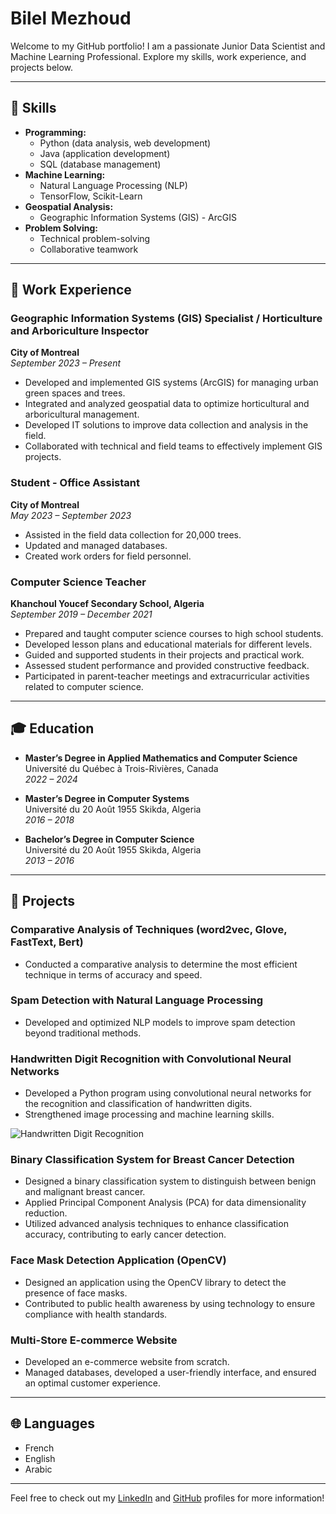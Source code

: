 # Bilel Mezhoud

Welcome to my GitHub portfolio! I am a passionate Junior Data Scientist and Machine Learning Professional. Explore my skills, work experience, and projects below.

---

## 🔧 Skills

- **Programming:**
  - Python (data analysis, web development)
  - Java (application development)
  - SQL (database management)
- **Machine Learning:**
  - Natural Language Processing (NLP)
  - TensorFlow, Scikit-Learn
- **Geospatial Analysis:**
  - Geographic Information Systems (GIS) - ArcGIS
- **Problem Solving:**
  - Technical problem-solving
  - Collaborative teamwork

---

## 💼 Work Experience

### Geographic Information Systems (GIS) Specialist / Horticulture and Arboriculture Inspector
**City of Montreal**  
*September 2023 – Present*
- Developed and implemented GIS systems (ArcGIS) for managing urban green spaces and trees.
- Integrated and analyzed geospatial data to optimize horticultural and arboricultural management.
- Developed IT solutions to improve data collection and analysis in the field.
- Collaborated with technical and field teams to effectively implement GIS projects.

### Student - Office Assistant
**City of Montreal**  
*May 2023 – September 2023*
- Assisted in the field data collection for 20,000 trees.
- Updated and managed databases.
- Created work orders for field personnel.

### Computer Science Teacher
**Khanchoul Youcef Secondary School, Algeria**  
*September 2019 – December 2021*
- Prepared and taught computer science courses to high school students.
- Developed lesson plans and educational materials for different levels.
- Guided and supported students in their projects and practical work.
- Assessed student performance and provided constructive feedback.
- Participated in parent-teacher meetings and extracurricular activities related to computer science.

---

## 🎓 Education

- **Master’s Degree in Applied Mathematics and Computer Science**  
  Université du Québec à Trois-Rivières, Canada  
  *2022 – 2024*

- **Master’s Degree in Computer Systems**  
  Université du 20 Août 1955 Skikda, Algeria  
  *2016 – 2018*

- **Bachelor’s Degree in Computer Science**  
  Université du 20 Août 1955 Skikda, Algeria  
  *2013 – 2016*

---

## 📂 Projects

### Comparative Analysis of Techniques (word2vec, Glove, FastText, Bert)
- Conducted a comparative analysis to determine the most efficient technique in terms of accuracy and speed.

### Spam Detection with Natural Language Processing
- Developed and optimized NLP models to improve spam detection beyond traditional methods.

### Handwritten Digit Recognition with Convolutional Neural Networks
- Developed a Python program using convolutional neural networks for the recognition and classification of handwritten digits.
- Strengthened image processing and machine learning skills.
  
![Handwritten Digit Recognition](https://via.placeholder.com/600x400)  <!-- Replace with your project image -->

### Binary Classification System for Breast Cancer Detection
- Designed a binary classification system to distinguish between benign and malignant breast cancer.
- Applied Principal Component Analysis (PCA) for data dimensionality reduction.
- Utilized advanced analysis techniques to enhance classification accuracy, contributing to early cancer detection.

### Face Mask Detection Application (OpenCV)
- Designed an application using the OpenCV library to detect the presence of face masks.
- Contributed to public health awareness by using technology to ensure compliance with health standards.

### Multi-Store E-commerce Website
- Developed an e-commerce website from scratch.
- Managed databases, developed a user-friendly interface, and ensured an optimal customer experience.

---

## 🌐 Languages
- French
- English
- Arabic

---

Feel free to check out my [LinkedIn](https://www.linkedin.com/in/bilel-mezhoud/) and [GitHub](https://github.com/BilelMezhoud) profiles for more information!

